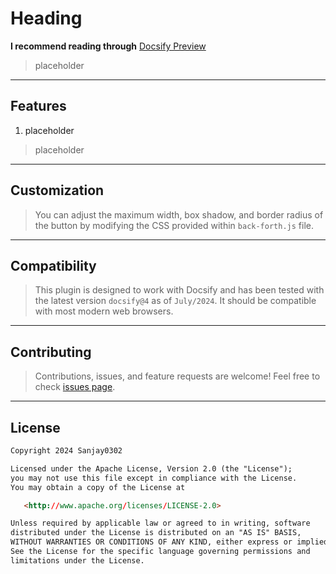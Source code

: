 # Heading

**I recommend reading through** [Docsify Preview](https://sanjay0302.github.io/docsify-back-forth)

> placeholder

---

## Features

1. placeholder

> placeholder
---

## Customization

> You can adjust the maximum width, box shadow, and border radius of the button by modifying the CSS provided within `back-forth.js` file.

---

## Compatibility

>This plugin is designed to work with Docsify and has been tested with the latest version `docsify@4` as of `July/2024`. It should be compatible with most modern web browsers.

---

## Contributing

> Contributions, issues, and feature requests are welcome! Feel free to check [issues page](https://github.com/Sanjay0302/docsify-back-forth/issues/1).

---

## License

```html
Copyright 2024 Sanjay0302

Licensed under the Apache License, Version 2.0 (the "License");
you may not use this file except in compliance with the License.
You may obtain a copy of the License at

   <http://www.apache.org/licenses/LICENSE-2.0>

Unless required by applicable law or agreed to in writing, software
distributed under the License is distributed on an "AS IS" BASIS,
WITHOUT WARRANTIES OR CONDITIONS OF ANY KIND, either express or implied.
See the License for the specific language governing permissions and
limitations under the License.
```